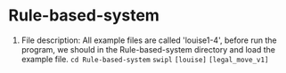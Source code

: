 # Rule-based-system

1. File description: All example files are called 'louise1-4', before run the program, we should in the Rule-based-system directory and load the example file. 
&NewLine;
`cd Rule-based-system`
&NewLine;
`swipl`
&NewLine;
`[louise]`
&NewLine;
`[legal_move_v1]`
